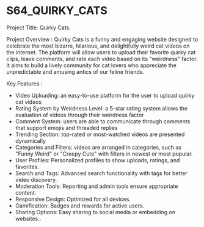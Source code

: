 # S64_QUIRKY_CATS
Project Title: Quirky Cats.

Project Overview : Quirky Cats is a funny and engaging website designed to celebrate the most bizarre, hilarious, and delightfully weird cat videos on the internet. The platform will allow users to upload their favorite quirky cat clips, leave comments, and rate each video based on its "weirdness" factor. It aims to build a lively community for cat lovers who appreciate the unpredictable and amusing antics of our feline friends.

Key  Features : 
- Video Uploading:  an easy-to-use platform for the user to upload quirky cat videos
- Rating System by Weirdness Level:  a 5-star rating system allows the evaluation of videos through their weirdness factor
- Comment System: users are able to communicate through comments that support emojis and threaded replies
- Trending Section: top-rated or most-watched videos are presented dynamically
- Categories and Filters: videos are arranged in categories, such as "Funny Weird" or "Creepy Cute" with filters in newest or most popular.
- User Profiles: Personalized profiles to show uploads, ratings, and favorites.
- Search and Tags: Advanced search functionality with tags for better video discovery.
- Moderation Tools: Reporting and admin tools ensure appropriate content.
- Responsive Design: Optimized for all devices.
- Gamification: Badges and rewards for active users.
- Sharing Options: Easy sharing to social media or embedding on websites..



